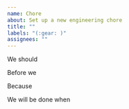 ```yaml
---
name: Chore
about: Set up a new engineering chore
title: ""
labels: "(:gear: )"
assignees: ""
---
```


We should <TASK>

Before we <DEPENDENCY>

Because <VALUE>

We will be done when <OUTCOME>
